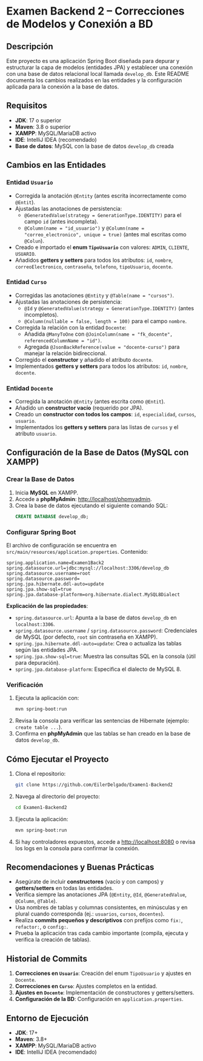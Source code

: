 # Examen Backend 2 – Correcciones de Modelos y Conexión a BD

## Descripción
Este proyecto es una aplicación Spring Boot diseñada para depurar y estructurar la capa de modelos (entidades JPA) y establecer una conexión con una base de datos relacional local llamada `develop_db`. Este README documenta los cambios realizados en las entidades y la configuración aplicada para la conexión a la base de datos.

## Requisitos
- **JDK**: 17 o superior
- **Maven**: 3.8 o superior
- **XAMPP**: MySQL/MariaDB activo
- **IDE**: IntelliJ IDEA (recomendado)
- **Base de datos**: MySQL con la base de datos `develop_db` creada

## Cambios en las Entidades

### Entidad `Usuario`
- Corregida la anotación `@Entity` (antes escrita incorrectamente como `@Entit`).
- Ajustadas las anotaciones de persistencia:
    - `@GeneratedValue(strategy = GenerationType.IDENTITY)` para el campo `id` (antes incompleta).
    - `@Column(name = "id_usuario")` y `@Column(name = "correo_electronico", unique = true)` (antes mal escritas como `@Colun`).
- Creado e importado el **enum `TipoUsuario`** con valores: `ADMIN`, `CLIENTE`, `USUARIO`.
- Añadidos **getters y setters** para todos los atributos: `id`, `nombre`, `correoElectronico`, `contraseña`, `telefono`, `tipoUsuario`, `docente`.

### Entidad `Curso`
- Corregidas las anotaciones `@Entity` y `@Table(name = "cursos")`.
- Ajustadas las anotaciones de persistencia:
    - `@Id` y `@GeneratedValue(strategy = GenerationType.IDENTITY)` (antes incompletos).
    - `@Column(nullable = false, length = 100)` para el campo `nombre`.
- Corregida la relación con la entidad `Docente`:
    - Añadida `@ManyToOne` con `@JoinColumn(name = "fk_docente", referencedColumnName = "id")`.
    - Agregada `@JsonBackReference(value = "docente-curso")` para manejar la relación bidireccional.
- Corregido el **constructor** y añadido el atributo `docente`.
- Implementados **getters y setters** para todos los atributos: `id`, `nombre`, `docente`.

### Entidad `Docente`
- Corregida la anotación `@Entity` (antes escrita como `@Entit`).
- Añadido un **constructor vacío** (requerido por JPA).
- Creado un **constructor con todos los campos**: `id`, `especialidad`, `cursos`, `usuario`.
- Implementados los **getters y setters** para las listas de `cursos` y el atributo `usuario`.

## Configuración de la Base de Datos (MySQL con XAMPP)

### Crear la Base de Datos
1. Inicia **MySQL** en XAMPP.
2. Accede a **phpMyAdmin**: [http://localhost/phpmyadmin](http://localhost/phpmyadmin).
3. Crea la base de datos ejecutando el siguiente comando SQL:
   ```sql
   CREATE DATABASE develop_db;
   ```

### Configurar Spring Boot
El archivo de configuración se encuentra en `src/main/resources/application.properties`. Contenido:

```properties
spring.application.name=Examen1Back2
spring.datasource.url=jdbc:mysql://localhost:3306/develop_db
spring.datasource.username=root
spring.datasource.password=
spring.jpa.hibernate.ddl-auto=update
spring.jpa.show-sql=true
spring.jpa.database-platform=org.hibernate.dialect.MySQL8Dialect
```

**Explicación de las propiedades**:
- `spring.datasource.url`: Apunta a la base de datos `develop_db` en `localhost:3306`.
- `spring.datasource.username` / `spring.datasource.password`: Credenciales de MySQL (por defecto, `root` sin contraseña en XAMPP).
- `spring.jpa.hibernate.ddl-auto=update`: Crea o actualiza las tablas según las entidades JPA.
- `spring.jpa.show-sql=true`: Muestra las consultas SQL en la consola (útil para depuración).
- `spring.jpa.database-platform`: Especifica el dialecto de MySQL 8.

### Verificación
1. Ejecuta la aplicación con:
   ```bash
   mvn spring-boot:run
   ```
2. Revisa la consola para verificar las sentencias de Hibernate (ejemplo: `create table ...`).
3. Confirma en **phpMyAdmin** que las tablas se han creado en la base de datos `develop_db`.

## Cómo Ejecutar el Proyecto
1. Clona el repositorio:
   ```bash
   git clone https://github.com/EilerDelgado/Examen1-Backend2
   ```
2. Navega al directorio del proyecto:
   ```bash
   cd Examen1-Backend2
   ```
3. Ejecuta la aplicación:
   ```bash
   mvn spring-boot:run
   ```
4. Si hay controladores expuestos, accede a [http://localhost:8080](http://localhost:8080) o revisa los logs en la consola para confirmar la conexión.

## Recomendaciones y Buenas Prácticas
- Asegúrate de incluir **constructores** (vacío y con campos) y **getters/setters** en todas las entidades.
- Verifica siempre las anotaciones JPA (`@Entity`, `@Id`, `@GeneratedValue`, `@Column`, `@Table`).
- Usa nombres de tablas y columnas consistentes, en minúsculas y en plural cuando corresponda (ej.: `usuarios`, `cursos`, `docentes`).
- Realiza **commits pequeños y descriptivos** con prefijos como `fix:`, `refactor:`, o `config:`.
- Prueba la aplicación tras cada cambio importante (compila, ejecuta y verifica la creación de tablas).

## Historial de Commits
1. **Correcciones en `Usuario`**: Creación del enum `TipoUsuario` y ajustes en `Docente`.
2. **Correcciones en `Curso`**: Ajustes completos en la entidad.
3. **Ajustes en `Docente`**: Implementación de constructores y getters/setters.
4. **Configuración de la BD**: Configuración en `application.properties`.

## Entorno de Ejecución
- **JDK**: 17+
- **Maven**: 3.8+
- **XAMPP**: MySQL/MariaDB activo
- **IDE**: IntelliJ IDEA (recomendado)